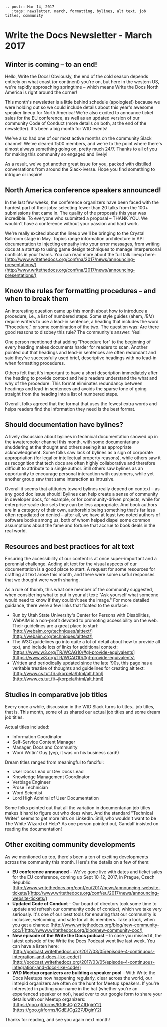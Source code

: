 ```eval_rst

.. post:: Mar 14, 2017
   :tags: newsletter, march, formatting, bylines, alt text, job titles, community

```

# Write the Docs Newsletter - March 2017

## Winter is coming – to an end!

Hello, Write the Docs! Obviously, the end of the cold season depends entirely on what coast (or continent) you're on, but here in the western US, we're rapidly approaching springtime – which means Write the Docs North America is right around the corner!

This month's newsletter is a little behind schedule (apologies!) because we were holding out so we could include details about this year's awesome speaker lineup for North America! We're also excited to announce ticket sales for the EU conference, as well as an updated version of our community Code of Conduct (more details on both, at the end of the newsletter). It's been a big month for WtD events!

We've also had one of our most active months on the community Slack channel! We've cleared 1500 members, and we're to the point where there's almost always something going on, pretty much 24/7. Thanks to all of you for making this community so engaged and lively!

As a result, we've got another great issue for you, packed with distilled conversations from around the Slack-iverse. Hope you find something to intrigue or inspire!

## North America conference speakers announced!

In the last few weeks, the conference organizers have been faced with the hardest part of their jobs: selecting fewer than 20 talks from the 100+ submissions that came in. The quality of the proposals this year was incredible. To everyone who submitted a proposal – THANK YOU. We wouldn't have a conference without your passion and hard work.

We're really excited about the lineup we'll be bringing to the Crystal Ballroom stage in May. Topics range information architecture in API documentation to injecting empathy into your error messages, from writing docs at a startup to using game design techniques to manage interpersonal conflicts in your teams. You can read more about the full talk lineup here: [http://www.writethedocs.org/conf/na/2017/news/announcing-presentations/](http://www.writethedocs.org/conf/na/2017/news/announcing-presentations/)

## Know the rules for formatting procedures – and when to break them

An interesting question came up this month about how to introduce a procedure, i.e., a list of numbered steps. Some style guides (ahem, _IBM_) require writers to use a lead-in sentence, a heading that includes the word "Procedure," or some combination of the two. The question was: Are there good reasons to disobey this rule? The community's answer: Yes!

One person mentioned that adding "Procedure for" to the beginning of every heading makes documents harder for readers to scan. Another pointed out that headings and lead-in sentences are often redundant and said they've successfully used brief, descriptive headings with no lead-in when formatting procedures.

Others felt that it's important to have a short description immediately after the heading to provide context and help readers understand the what and why of the procedure. This format eliminates redundancy between headings and lead-in sentences and avoids the sparse tone of going straight from the heading into a list of numbered steps.

Overall, folks agreed that the format that uses the fewest extra words and helps readers find the information they need is the best format.

## Should documentation have bylines?

A lively discussion about bylines in technical documentation showed up in the #watercooler channel this month, with some documentarians shuddering at the thought and others seeing it as appropriate acknowledgment. Some folks saw lack of bylines as a sign of corporate appropriation (for legal or intellectual property reasons), while others saw it as recognition that tech docs are often highly collaborative and therefore difficult to attribute to a single author. Still others saw bylines as an opportunity to encourage personal interaction with customers, while yet another group saw that same interaction as intrusive.

Overall it seems that attitudes toward bylines really depend on context – as any good doc issue should! Bylines can help create a sense of community in developer docs, for example, or for community-driven projects, while for enterprise-scale doc sets they can be less appropriate. And book authors are in a category of their own, authorship being something that's far less often repudiated or denied – after all, we have at least two noted authors of software books among us, both of whom helped dispel some common assumptions about the fame and fortune that accrue to book deals in the real world.

## Resources and best practices for alt text

Ensuring the accessibility of our content is at once super-important and a perennial challenge. Adding alt text for the visual aspects of our documentation is a good place to start. A request for some resources for crafting alt text arose this month, and there were some useful responses that we thought were worth sharing.

As a rule of thumb, this what one member of the community suggested, when considering what to put in your alt text: "Ask yourself what someone would need to know if they couldn't see the image." For more detailed guidance, there were a few links that floated to the surface:

* Run by Utah State University's Center for Persons with Disabilities, WebAIM is a non-profit devoted to promoting accessibility on the web. Their guidelines are a great place to start: [http://webaim.org/techniques/alttext/](http://webaim.org/techniques/alttext/)
* The W3C guidelines go into quite a lot of detail about how to provide alt text, and include lots of links for additional context: [https://www.w3.org/TR/WCAG10/#gl-provide-equivalents](https://www.w3.org/TR/WCAG10/#gl-provide-equivalents)
* Written and periodically updated since the late '90s, this page has a veritable treatise of thoughts and guidelines for creating alt text: [http://www.cs.tut.fi/~jkorpela/html/alt.html](http://www.cs.tut.fi/~jkorpela/html/alt.html)

## Studies in comparative job titles

Every once a while, discussion in the WtD Slack turns to titles...job titles, that is. This month, some of us shared our actual job titles and some dream job titles.

Actual titles included:
* Information Coordinator
* Self-Service Content Manager
* Manager, Docs and Community
* Word Writin' Guy (yep, it was on his business card!)

Dream titles ranged from meaningful to fanciful:
* User Docs Lead or Dev Docs Lead
* Knowledge Management Coordinator
* Verbiage Engineer
* Prose Technician
* Word Scientist
* Lord High Admiral of User Documentation

Some folks pointed out that all the variation in documentarian job titles makes it hard to figure out who does what. And the standard "Technical Writer" seems to get more hits on LinkedIn. Still, who wouldn't want to be The White Wizard of Help? As one person pointed out, Gandalf insisted on reading the documentation!

## Other exciting community developments

As we mentioned up top, there's been a ton of exciting developments across the community this month. Here's the details on a few of them:

* **EU conference announced** – We've gone live with dates and ticket sales for the EU conference, coming up Sept 10-12, 2017, in Prague, Czech Republic: [http://www.writethedocs.org/conf/eu/2017/news/announcing-website-tickets/](http://www.writethedocs.org/conf/eu/2017/news/announcing-website-tickets/)
* **Updated Code of Conduct** – Our board of directors took some time to update and refresh our community code of conduct, which we take very seriously. It's one of our best tools for ensuring that our community is inclusive, welcoming, and safe for all its members. Take a look, when you get a chance: [http://www.writethedocs.org/blog/new-community-coc/](http://www.writethedocs.org/blog/new-community-coc/)
* **New episode of the Write the Docs podcast** – In case you missed it, the latest episode of the Write the Docs Podcast went live last week. You can have a listen here: [http://podcast.writethedocs.org/2017/03/05/episode-4-continuous-integration-and-docs-like-code/](http://podcast.writethedocs.org/2017/03/05/episode-4-continuous-integration-and-docs-like-code/)
* **WtD Meetup organizers are building a speaker pool** – With Write the Docs Meetups now happening regularly, clear across the world, our intrepid organizers are often on the hunt for Meetup speakers. If you're interested in putting your name in the hat (whether you're an experienced speaker or not), head over to our google form to share your details with our Meetup organizers: [https://goo.gl/forms/IGdEJCg227JDginY2](https://goo.gl/forms/IGdEJCg227JDginY2)

Thanks for reading, and see you again next month!